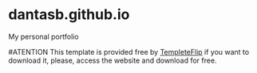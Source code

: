 # dantasb.github.io
My personal portfolio

#ATENTION
This template is provided free by [TempleteFlip](https://templateflip.com/templates/creative-cv/) if you want to download it, please, access the website and download for free.
